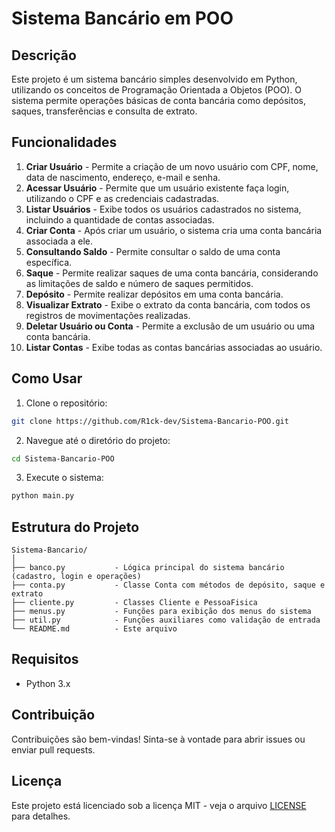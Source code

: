 # Sistema Bancário em POO

## Descrição

Este projeto é um sistema bancário simples desenvolvido em Python, utilizando os conceitos de Programação Orientada a Objetos (POO). O sistema permite operações básicas de conta bancária como depósitos, saques, transferências e consulta de extrato.

## Funcionalidades

1. **Criar Usuário** - Permite a criação de um novo usuário com CPF, nome, data de nascimento, endereço, e-mail e senha.
2. **Acessar Usuário** - Permite que um usuário existente faça login, utilizando o CPF e as credenciais cadastradas.
3. **Listar Usuários** - Exibe todos os usuários cadastrados no sistema, incluindo a quantidade de contas associadas.
4. **Criar Conta** - Após criar um usuário, o sistema cria uma conta bancária associada a ele.
5. **Consultando Saldo** - Permite consultar o saldo de uma conta específica.
6. **Saque** - Permite realizar saques de uma conta bancária, considerando as limitações de saldo e número de saques permitidos.
7. **Depósito** - Permite realizar depósitos em uma conta bancária.
8. **Visualizar Extrato** - Exibe o extrato da conta bancária, com todos os registros de movimentações realizadas.
9. **Deletar Usuário ou Conta** - Permite a exclusão de um usuário ou uma conta bancária.
10. **Listar Contas** - Exibe todas as contas bancárias associadas ao usuário.

## Como Usar

1. Clone o repositório:
```bash
git clone https://github.com/R1ck-dev/Sistema-Bancario-POO.git
```

2. Navegue até o diretório do projeto:
```bash
cd Sistema-Bancario-POO
```

3. Execute o sistema:
```bash
python main.py
```

## Estrutura do Projeto
```
Sistema-Bancario/
│
├── banco.py           - Lógica principal do sistema bancário (cadastro, login e operações)
├── conta.py           - Classe Conta com métodos de depósito, saque e extrato
├── cliente.py         - Classes Cliente e PessoaFisica
├── menus.py           - Funções para exibição dos menus do sistema
├── util.py            - Funções auxiliares como validação de entrada
└── README.md          - Este arquivo
```
## Requisitos

- Python 3.x

## Contribuição

Contribuições são bem-vindas! Sinta-se à vontade para abrir issues ou enviar pull requests.

## Licença

Este projeto está licenciado sob a licença MIT - veja o arquivo [LICENSE](LICENSE) para detalhes.
